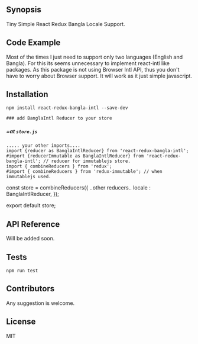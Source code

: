 ## Synopsis

Tiny Simple React Redux Bangla Locale Support.

## Code Example

Most of the times I just need to support only two languages (English and Bangla). For this its seems unnecessary to implement
react-intl like packages. As this package is not using Browser Intl API, thus you don't have to worry about Browser support.
It will work as it just simple javascript.

## Installation

`npm install react-redux-bangla-intl --save-dev`

    ### add BanglaIntl Reducer to your store
##### =at `store.js`
```
..... your other imports....
import {reducer as BanglaIntlReducer} from 'react-redux-bangla-intl';
#import {reducerImmutable as BanglaIntlReducer} from 'react-redux-bangla-intl'; // reducer for immutablejs store.
import { combineReducers } from 'redux';
#import { combineReducers } from 'redux-immutable'; // when immutablejs used.
```

const store = combineReducers({
    ..other reducers..
    locale : BanglaIntlReducer,
});

export default store;

## API Reference

Will be added soon.

## Tests

`npm run test`

## Contributors

Any suggestion is welcome.

## License

MIT